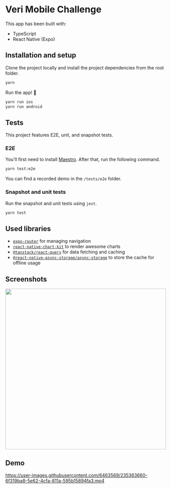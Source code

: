 # Veri Mobile Challenge

This app has been built with:
- TypeScript
- React Native (Expo)

## Installation and setup

Clone the project locally and install the project dependencies from the root folder.

```sh
yarn
```

Run the app! 🎉

```sh
yarn run ios
yarn run android
```

## Tests

This project features E2E, unit, and snapshot tests.

### E2E

You'll first need to install [Maestro](https://www.mobile.dev/). After that, run the following command.

```sh
yarn test:e2e
```

You can find a recorded demo in the `/tests/e2e` folder.

### Snapshot and unit tests

Run the snapshot and unit tests using `jest`.

```sh
yarn test
```

## Used libraries
- [`expo-router`](https://github.com/expo/router) for managing navigation
- [`react-native-chart-kit`](https://github.com/indiespirit/react-native-chart-kit) to render awesome charts
- [`@tanstack/react-query`](https://github.com/TanStack/query) for data fetching and caching
- [`@react-native-async-storage/async-storage`](https://github.com/react-native-async-storage/async-storage) to store the cache for offline usage

## Screenshots
<img src="https://user-images.githubusercontent.com/6463569/235362270-0fccd84d-f48f-4858-8e5c-af255529243e.png" width="500" />

## Demo
https://user-images.githubusercontent.com/6463569/235363660-6f319ba8-5e62-4cfa-811a-595b15894fa3.mp4



